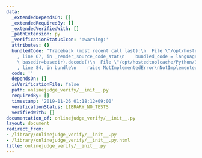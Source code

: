 ```yaml
---
data:
  _extendedDependsOn: []
  _extendedRequiredBy: []
  _extendedVerifiedWith: []
  _pathExtension: py
  _verificationStatusIcon: ':warning:'
  attributes: {}
  bundledCode: "Traceback (most recent call last):\n  File \"/opt/hostedtoolcache/Python/3.8.5/x64/lib/python3.8/site-packages/onlinejudge_verify/documentation/build.py\"\
    , line 67, in _render_source_code_stat\n    bundled_code = language.bundle(stat.path,\
    \ basedir=basedir).decode()\n  File \"/opt/hostedtoolcache/Python/3.8.5/x64/lib/python3.8/site-packages/onlinejudge_verify/languages/python.py\"\
    , line 84, in bundle\n    raise NotImplementedError\nNotImplementedError\n"
  code: ''
  dependsOn: []
  isVerificationFile: false
  path: onlinejudge_verify/__init__.py
  requiredBy: []
  timestamp: '2019-11-26 01:18:12+09:00'
  verificationStatus: LIBRARY_NO_TESTS
  verifiedWith: []
documentation_of: onlinejudge_verify/__init__.py
layout: document
redirect_from:
- /library/onlinejudge_verify/__init__.py
- /library/onlinejudge_verify/__init__.py.html
title: onlinejudge_verify/__init__.py
---
```

